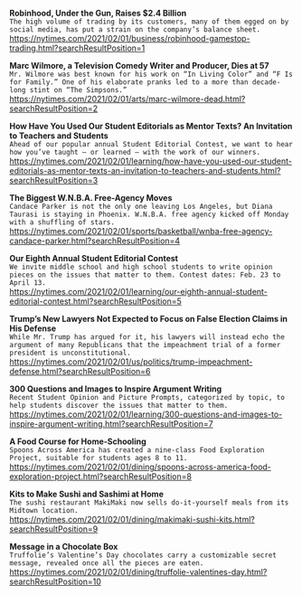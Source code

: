 **Robinhood, Under the Gun, Raises $2.4 Billion**\
`The high volume of trading by its customers, many of them egged on by social media, has put a strain on the company’s balance sheet.`\
https://nytimes.com/2021/02/01/business/robinhood-gamestop-trading.html?searchResultPosition=1

**Marc Wilmore, a Television Comedy Writer and Producer, Dies at 57**\
`Mr. Wilmore was best known for his work on “In Living Color” and “F Is for Family.” One of his elaborate pranks led to a more than decade-long stint on “The Simpsons.”`\
https://nytimes.com/2021/02/01/arts/marc-wilmore-dead.html?searchResultPosition=2

**How Have You Used Our Student Editorials as Mentor Texts? An Invitation to Teachers and Students**\
`Ahead of our popular annual Student Editorial Contest, we want to hear how you’ve taught — or learned — with the work of our winners.`\
https://nytimes.com/2021/02/01/learning/how-have-you-used-our-student-editorials-as-mentor-texts-an-invitation-to-teachers-and-students.html?searchResultPosition=3

**The Biggest W.N.B.A. Free-Agency Moves**\
`Candace Parker is not the only one leaving Los Angeles, but Diana Taurasi is staying in Phoenix. W.N.B.A. free agency kicked off Monday with a shuffling of stars.`\
https://nytimes.com/2021/02/01/sports/basketball/wnba-free-agency-candace-parker.html?searchResultPosition=4

**Our Eighth Annual Student Editorial Contest**\
`We invite middle school and high school students to write opinion pieces on the issues that matter to them. Contest dates: Feb. 23 to April 13.`\
https://nytimes.com/2021/02/01/learning/our-eighth-annual-student-editorial-contest.html?searchResultPosition=5

**Trump’s New Lawyers Not Expected to Focus on False Election Claims in His Defense**\
`While Mr. Trump has argued for it, his lawyers will instead echo the argument of many Republicans that the impeachment trial of a former president is unconstitutional.`\
https://nytimes.com/2021/02/01/us/politics/trump-impeachment-defense.html?searchResultPosition=6

**300 Questions and Images to Inspire Argument Writing**\
`Recent Student Opinion and Picture Prompts, categorized by topic, to help students discover the issues that matter to them.`\
https://nytimes.com/2021/02/01/learning/300-questions-and-images-to-inspire-argument-writing.html?searchResultPosition=7

**A Food Course for Home-Schooling**\
`Spoons Across America has created a nine-class Food Exploration Project, suitable for students ages 8 to 11.`\
https://nytimes.com/2021/02/01/dining/spoons-across-america-food-exploration-project.html?searchResultPosition=8

**Kits to Make Sushi and Sashimi at Home**\
`The sushi restaurant MakiMaki now sells do-it-yourself meals from its Midtown location.`\
https://nytimes.com/2021/02/01/dining/makimaki-sushi-kits.html?searchResultPosition=9

**Message in a Chocolate Box**\
`Truffolie’s Valentine’s Day chocolates carry a customizable secret message, revealed once all the pieces are eaten.`\
https://nytimes.com/2021/02/01/dining/truffolie-valentines-day.html?searchResultPosition=10

